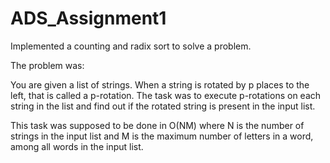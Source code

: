 # ADS_Assignment1

Implemented a counting and radix sort to solve a problem.

The problem was:

You are given a list of strings. When a string is rotated by p places to the left, that is called a p-rotation. 
The task was to execute p-rotations on each string in the list and find out if the rotated string is present in the input list.

This task was supposed to be done in O(NM) where 
N is the number of strings in the input list and 
M is the maximum number of letters in a word, among all words in the input list.
